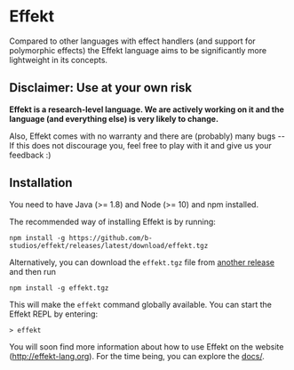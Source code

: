 # Effekt

Compared to other languages with effect handlers (and support for polymorphic effects) the Effekt language
aims to be significantly more lightweight in its concepts.


## Disclaimer: Use at your own risk

**Effekt is a research-level language. We are actively working on it and the language (and everything else) is very likely to change.**

Also, Effekt comes with no warranty and there are (probably) many bugs -- If this does not discourage you, feel free to
play with it and give us your feedback :)

## Installation

You need to have Java (>= 1.8) and Node (>= 10) and npm installed.

The recommended way of installing Effekt is by running:

```
npm install -g https://github.com/b-studios/effekt/releases/latest/download/effekt.tgz
```

Alternatively, you can download the `effekt.tgz` file from [another release](https://github.com/b-studios/effekt/releases) and then run

```
npm install -g effekt.tgz
```

This will make the `effekt` command globally available. You can start the Effekt REPL by entering:

```
> effekt
```

You will soon find more information about how to use Effekt on the website (<http://effekt-lang.org>). For the time being, you can explore the [docs/](https://github.com/b-studios/effekt/tree/master/docs).
